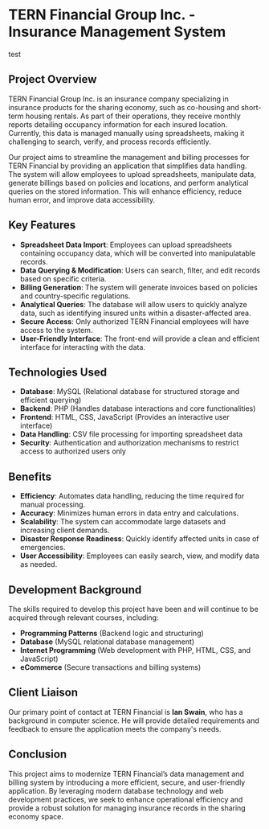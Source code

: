 # TERN Financial Group Inc. - Insurance Management System
test
## Project Overview
TERN Financial Group Inc. is an insurance company specializing in insurance products for the sharing economy, such as co-housing and short-term housing rentals. As part of their operations, they receive monthly reports detailing occupancy information for each insured location. Currently, this data is managed manually using spreadsheets, making it challenging to search, verify, and process records efficiently. 

Our project aims to streamline the management and billing processes for TERN Financial by providing an application that simplifies data handling. The system will allow employees to upload spreadsheets, manipulate data, generate billings based on policies and locations, and perform analytical queries on the stored information. This will enhance efficiency, reduce human error, and improve data accessibility.

## Key Features
- **Spreadsheet Data Import**: Employees can upload spreadsheets containing occupancy data, which will be converted into manipulatable records.
- **Data Querying & Modification**: Users can search, filter, and edit records based on specific criteria.
- **Billing Generation**: The system will generate invoices based on policies and country-specific regulations.
- **Analytical Queries**: The database will allow users to quickly analyze data, such as identifying insured units within a disaster-affected area.
- **Secure Access**: Only authorized TERN Financial employees will have access to the system.
- **User-Friendly Interface**: The front-end will provide a clean and efficient interface for interacting with the data.

## Technologies Used
- **Database**: MySQL (Relational database for structured storage and efficient querying)
- **Backend**: PHP (Handles database interactions and core functionalities)
- **Frontend**: HTML, CSS, JavaScript (Provides an interactive user interface)
- **Data Handling**: CSV file processing for importing spreadsheet data
- **Security**: Authentication and authorization mechanisms to restrict access to authorized users only

## Benefits
- **Efficiency**: Automates data handling, reducing the time required for manual processing.
- **Accuracy**: Minimizes human errors in data entry and calculations.
- **Scalability**: The system can accommodate large datasets and increasing client demands.
- **Disaster Response Readiness**: Quickly identify affected units in case of emergencies.
- **User Accessibility**: Employees can easily search, view, and modify data as needed.

## Development Background
The skills required to develop this project have been and will continue to be acquired through relevant courses, including:
- **Programming Patterns** (Backend logic and structuring)
- **Database** (MySQL relational database management)
- **Internet Programming** (Web development with PHP, HTML, CSS, and JavaScript)
- **eCommerce** (Secure transactions and billing systems)

## Client Liaison
Our primary point of contact at TERN Financial is **Ian Swain**, who has a background in computer science. He will provide detailed requirements and feedback to ensure the application meets the company's needs.

## Conclusion
This project aims to modernize TERN Financial’s data management and billing system by introducing a more efficient, secure, and user-friendly application. By leveraging modern database technology and web development practices, we seek to enhance operational efficiency and provide a robust solution for managing insurance records in the sharing economy space.
